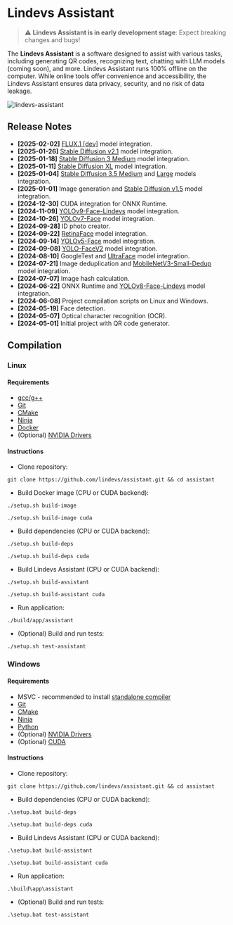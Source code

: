 # Lindevs Assistant

> ⚠️ **Lindevs Assistant is in early development stage**: Expect breaking changes and bugs!

The **Lindevs Assistant** is a software designed to assist with various tasks, including generating QR codes,
recognizing text, chatting with LLM models (coming soon), and more. Lindevs Assistant runs 100% offline on the
computer. While online tools offer convenience and accessibility, the Lindevs Assistant ensures data privacy,
security, and no risk of data leakage.

![lindevs-assistant](https://i.ibb.co/zXNfDdr/lindevs-assistant.png)

## Release Notes

* **[2025-02-02]** [FLUX.1 [dev]](https://huggingface.co/black-forest-labs/FLUX.1-dev) model integration.
* **[2025-01-26]** [Stable Diffusion v2.1](https://huggingface.co/stabilityai/stable-diffusion-2-1) model integration.
* **[2025-01-18]** [Stable Diffusion 3 Medium](https://huggingface.co/stabilityai/stable-diffusion-3-medium) model integration.
* **[2025-01-11]** [Stable Diffusion XL](https://huggingface.co/stabilityai/stable-diffusion-xl-base-1.0) model integration.
* **[2025-01-04]** [Stable Diffusion 3.5 Medium](https://huggingface.co/stabilityai/stable-diffusion-3.5-medium) and [Large](https://huggingface.co/stabilityai/stable-diffusion-3.5-large) models integration.
* **[2025-01-01]** Image generation and [Stable Diffusion v1.5](https://huggingface.co/stable-diffusion-v1-5/stable-diffusion-v1-5) model integration.
* **[2024-12-30]** CUDA integration for ONNX Runtime.
* **[2024-11-09]** [YOLOv9-Face-Lindevs](https://github.com/lindevs/yolov9-face) model integration.
* **[2024-10-26]** [YOLOv7-Face](https://github.com/derronqi/yolov7-face) model integration.
* **[2024-09-28]** ID photo creator.
* **[2024-09-22]** [RetinaFace](https://github.com/biubug6/Pytorch_Retinaface) model integration.
* **[2024-09-14]** [YOLOv5-Face](https://github.com/deepcam-cn/yolov5-face) model integration.
* **[2024-09-08]** [YOLO-FaceV2](https://github.com/Krasjet-Yu/YOLO-FaceV2) model integration.
* **[2024-08-10]** GoogleTest and [UltraFace](https://github.com/Linzaer/Ultra-Light-Fast-Generic-Face-Detector-1MB) model integration.
* **[2024-07-21]** Image deduplication and [MobileNetV3-Small-Dedup](https://github.com/idealo/imagededup) model integration.
* **[2024-07-07]** Image hash calculation.
* **[2024-06-22]** ONNX Runtime and [YOLOv8-Face-Lindevs](https://github.com/lindevs/yolov8-face) model integration.
* **[2024-06-08]** Project compilation scripts on Linux and Windows.
* **[2024-05-19]** Face detection.
* **[2024-05-07]** Optical character recognition (OCR).
* **[2024-05-01]** Initial project with QR code generator.

## Compilation

### Linux

#### Requirements

* [gcc/g++](https://lindevs.com/install-build-essential-on-ubuntu)
* [Git](https://lindevs.com/install-git-on-ubuntu)
* [CMake](https://lindevs.com/install-cmake-on-ubuntu)
* [Ninja](https://lindevs.com/install-ninja-build-system-on-ubuntu)
* [Docker](https://lindevs.com/install-docker-ce-on-ubuntu)
* (Optional) [NVIDIA Drivers](https://lindevs.com/install-nvidia-drivers-on-ubuntu)

#### Instructions

* Clone repository:

```shell
git clone https://github.com/lindevs/assistant.git && cd assistant
```

* Build Docker image (CPU or CUDA backend):

```shell
./setup.sh build-image
```
```shell
./setup.sh build-image cuda
```

* Build dependencies (CPU or CUDA backend):

```shell
./setup.sh build-deps
```
```shell
./setup.sh build-deps cuda
```

* Build Lindevs Assistant (CPU or CUDA backend):

```shell
./setup.sh build-assistant
```
```shell
./setup.sh build-assistant cuda
```

* Run application:

```shell
./build/app/assistant
```

* (Optional) Build and run tests:

```shell
./setup.sh test-assistant
```

### Windows

#### Requirements

* MSVC - recommended to install [standalone compiler](https://gist.github.com/mmozeiko/7f3162ec2988e81e56d5c4e22cde9977)
* [Git](https://www.git-scm.com/downloads)
* [CMake](https://cmake.org/download/)
* [Ninja](https://github.com/ninja-build/ninja/releases)
* [Python](https://www.python.org/downloads/)
* (Optional) [NVIDIA Drivers](https://www.nvidia.com/en-us/drivers/)
* (Optional) [CUDA](https://developer.download.nvidia.com/compute/cuda/12.6.3/local_installers/cuda_12.6.3_561.17_windows.exe)

#### Instructions

* Clone repository:

```shell
git clone https://github.com/lindevs/assistant.git && cd assistant
```

* Build dependencies (CPU or CUDA backend):

```shell
.\setup.bat build-deps
```
```shell
.\setup.bat build-deps cuda
```

* Build Lindevs Assistant (CPU or CUDA backend):

```shell
.\setup.bat build-assistant
```
```shell
.\setup.bat build-assistant cuda
```

* Run application:

```shell
.\build\app\assistant
```

* (Optional) Build and run tests:

```shell
.\setup.bat test-assistant
```
